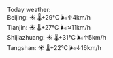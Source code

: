 Today weather:  
Beijing: ☀️   🌡️+29°C 🌬️↑4km/h  
Tianjin: ☀️   🌡️+27°C 🌬️↘11km/h  
Shijiazhuang: ☀️   🌡️+31°C 🌬️↑5km/h  
Tangshan: ☀️   🌡️+22°C 🌬️↓16km/h  
